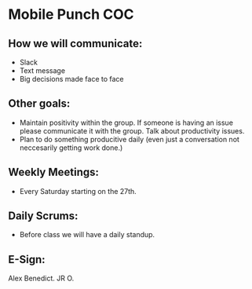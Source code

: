 # Mobile Punch COC

## How we will communicate:
* Slack 
* Text message
* Big decisions made face to face

## Other goals:
* Maintain positivity within the group. If someone is having an issue please communicate it with the group. Talk about productivity issues. 
* Plan to do something producitive daily (even just a conversation not neccesarily getting work done.) 

## Weekly Meetings:
* Every Saturday starting on the 27th.

## Daily Scrums:
* Before class we will have a daily standup.


## E-Sign:
Alex Benedict.
JR O.
